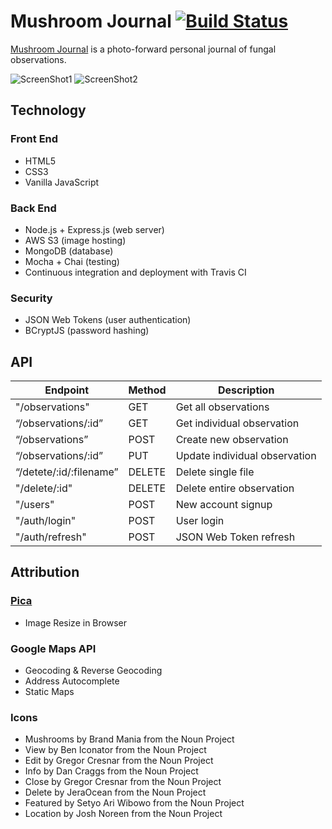 # Mushroom Journal  [![Build Status](https://travis-ci.org/christophergoot/fungi-files.svg?branch=master)](https://travis-ci.org/christophergoot/fungi-files)
[Mushroom Journal](https://fungi-files.herokuapp.com/) is a photo-forward personal journal of fungal observations. 

![ScreenShot1](https://s3.amazonaws.com/mushroom-journal-live/screen-shot-1.png) ![ScreenShot2](https://s3.amazonaws.com/mushroom-journal-live/screen-shot-2.png)

## Technology
### Front End
- HTML5
- CSS3
- Vanilla JavaScript
### Back End
- Node.js + Express.js (web server)
- AWS S3 (image hosting)
- MongoDB (database)
- Mocha + Chai (testing)
- Continuous integration and deployment with Travis CI
### Security
- JSON Web Tokens (user authentication)
- BCryptJS (password hashing)

## API
Endpoint | Method | Description
-|-|-
"/observations" | GET | Get all observations
“/observations/:id” | GET | Get individual observation
“/observations” | POST | Create new observation
“/observations/:id” | PUT | Update individual observation
“/detete/:id/:filename” | DELETE | Delete single file
"/delete/:id" | DELETE | Delete entire observation
"/users" | POST | New account signup
"/auth/login" | POST | User login
"/auth/refresh" | POST | JSON Web Token refresh

## Attribution
### [Pica](https://github.com/nodeca/pica)
- Image Resize in Browser
### Google Maps API
- Geocoding & Reverse Geocoding
- Address Autocomplete
- Static Maps
### Icons
- Mushrooms by Brand Mania from the Noun Project
- View by Ben Iconator from the Noun Project
- Edit by Gregor Cresnar from the Noun Project
- Info by Dan Craggs from the Noun Project
- Close by Gregor Cresnar from the Noun Project
- Delete by JeraOcean from the Noun Project
- Featured by Setyo Ari Wibowo from the Noun Project 
- Location by Josh Noreen from the Noun Project
